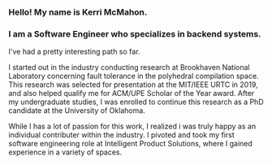 ### Hello! My name is Kerri McMahon.
### I am a Software Engineer who specializes in backend systems.

I've had a pretty interesting path so far.

I started out in the industry conducting research at Brookhaven National Laboratory concerning fault tolerance in the polyhedral compilation space. This research was selected for presentation at the MIT/IEEE URTC in 2019, and also helped qualify me for ACM/UPE Scholar of the Year award. After my undergraduate studies, I was enrolled to continue this research as a PhD candidate at the University of Oklahoma.

While I has a lot of passion for this work, I realized i was truly happy as an individual contributer within the industry. I pivoted and took my first software engineering role at Intelligent Product Solutions, where I gained experience in a variety of spaces.
<!--
**kmcmahon4/kmcmahon4** is a ✨ _special_ ✨ repository because its `README.md` (this file) appears on your GitHub profile.

https://dl.acm.org/doi/10.1145/3362037

Here are some ideas to get you started:

- 🔭 I’m currently working on ...
- 🌱 I’m currently learning ...
- 🤔 I’m looking for help with ...
- 💬 Ask me about ...
- 📫 How to reach me: ...
- 😄 Pronouns: ...
- ⚡ Fun fact: ...
-->
